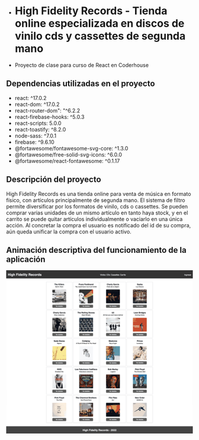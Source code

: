 - # High Fidelity Records - Tienda online especializada en discos de vinilo cds y cassettes de segunda mano

- Proyecto de clase para curso de React en Coderhouse

## Dependencias utilizadas en el proyecto

- react: ^17.0.2
- react-dom: ^17.0.2
- react-router-dom": "^6.2.2
- react-firebase-hooks: ^5.0.3
- react-scripts: 5.0.0
- react-toastify: ^8.2.0
- node-sass: ^7.0.1
- firebase: ^9.6.10
- @fortawesome/fontawesome-svg-core: ^1.3.0
- @fortawesome/free-solid-svg-icons: ^6.0.0
- @fortawesome/react-fontawesome: ^0.1.17

## Descripción del proyecto

High Fidelity Records es una tienda online para venta de música en formato físico, con artículos principalmente de segunda mano.
El sistema de filtro permite diversificar por los formatos de vinilo, cds o cassettes.
Se pueden comprar varias unidades de un mismo artículo en tanto haya stock, y en el carrito se puede quitar artículos individualmente o vaciarlo en una única acción.
Al concretar la compra el usuario es notificado del id de su compra, aún queda unificar la compra con el usuario activo.

## Animación descriptiva del funcionamiento de la aplicación

![](https://github.com/mariopirrocco/mariopirrocco_high_fidelity/blob/main/proyecto-ecommerce-react-coder.gif)
